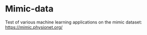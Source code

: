 # Mimic-data
Test of various machine learning applications on the mimic dataset: https://mimic.physionet.org/
